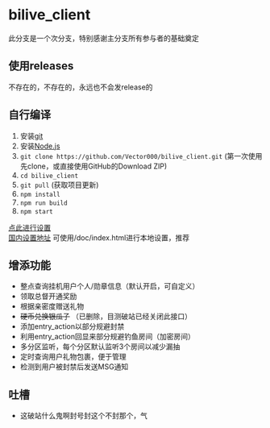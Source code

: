# bilive_client

此分支是一个次分支，特别感谢主分支所有参与者的基础奠定

## 使用releases
不存在的，不存在的，永远也不会发release的

## 自行编译
1. 安装[git](https://git-scm.com/downloads)
2. 安装[Node.js](https://nodejs.org/)
3. `git clone https://github.com/Vector000/bilive_client.git` (第一次使用先clone，或直接使用GitHub的Download ZIP)
4. `cd bilive_client`
5. `git pull` (获取项目更新)
6. `npm install`
7. `npm run build`
8. `npm start`

[点此进行设置](http://github.halaal.win/bilive_client/)\
[国内设置地址](http://lzoczr.gitee.io/bilive_client_view/)
可使用/doc/index.html进行本地设置，推荐

## 增添功能
* 整点查询挂机用户个人/勋章信息（默认开启，可自定义）
* 领取总督开通奖励
* 根据亲密度赠送礼物
* ~~硬币兑换银瓜子~~ （已删除，目测破站已经关闭此接口）
* 添加entry_action以部分规避封禁
* 利用entry_action回显来部分规避钓鱼房间（加密房间）
* 多分区监听，每个分区默认监听3个房间以减少漏抽
* 定时查询用户礼物包裹，便于管理
* 检测到用户被封禁后发送MSG通知

## 吐槽
* 这破站什么鬼啊封号封这个不封那个，气
